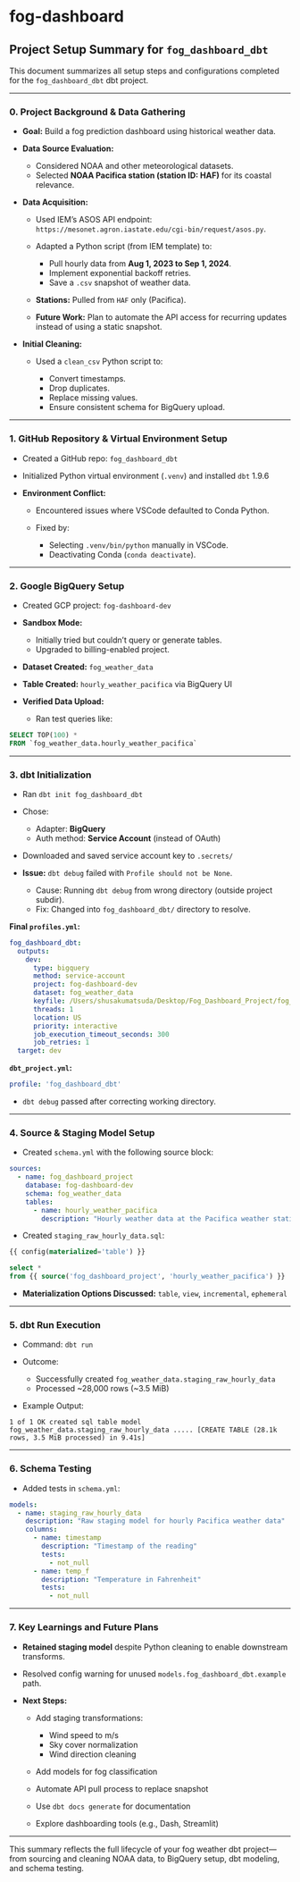 # fog-dashboard


## Project Setup Summary for `fog_dashboard_dbt`

This document summarizes all setup steps and configurations completed for the `fog_dashboard_dbt` dbt project.

---

### 0. Project Background & Data Gathering

* **Goal:** Build a fog prediction dashboard using historical weather data.
* **Data Source Evaluation:**

  * Considered NOAA and other meteorological datasets.
  * Selected **NOAA Pacifica station (station ID: HAF)** for its coastal relevance.
* **Data Acquisition:**

  * Used IEM’s ASOS API endpoint: `https://mesonet.agron.iastate.edu/cgi-bin/request/asos.py`.
  * Adapted a Python script (from IEM template) to:

    * Pull hourly data from **Aug 1, 2023 to Sep 1, 2024**.
    * Implement exponential backoff retries.
    * Save a `.csv` snapshot of weather data.
  * **Stations:** Pulled from `HAF` only (Pacifica).
  * **Future Work:** Plan to automate the API access for recurring updates instead of using a static snapshot.
* **Initial Cleaning:**

  * Used a `clean_csv` Python script to:

    * Convert timestamps.
    * Drop duplicates.
    * Replace missing values.
    * Ensure consistent schema for BigQuery upload.

---

### 1. GitHub Repository & Virtual Environment Setup

* Created a GitHub repo: `fog_dashboard_dbt`
* Initialized Python virtual environment (`.venv`) and installed `dbt` 1.9.6
* **Environment Conflict:**

  * Encountered issues where VSCode defaulted to Conda Python.
  * Fixed by:

    * Selecting `.venv/bin/python` manually in VSCode.
    * Deactivating Conda (`conda deactivate`).

---

### 2. Google BigQuery Setup

* Created GCP project: `fog-dashboard-dev`
* **Sandbox Mode:**

  * Initially tried but couldn’t query or generate tables.
  * Upgraded to billing-enabled project.
* **Dataset Created:** `fog_weather_data`
* **Table Created:** `hourly_weather_pacifica` via BigQuery UI
* **Verified Data Upload:**

  * Ran test queries like:

```sql
SELECT TOP(100) *
FROM `fog_weather_data.hourly_weather_pacifica`
```

---

### 3. dbt Initialization

* Ran `dbt init fog_dashboard_dbt`
* Chose:

  * Adapter: **BigQuery**
  * Auth method: **Service Account** (instead of OAuth)
* Downloaded and saved service account key to `.secrets/`
* **Issue:** `dbt debug` failed with `Profile should not be None`.

  * Cause: Running `dbt debug` from wrong directory (outside project subdir).
  * Fix: Changed into `fog_dashboard_dbt/` directory to resolve.

**Final `profiles.yml`:**

```yaml
fog_dashboard_dbt:
  outputs:
    dev:
      type: bigquery
      method: service-account
      project: fog-dashboard-dev
      dataset: fog_weather_data
      keyfile: /Users/shusakumatsuda/Desktop/Fog_Dashboard_Project/fog_dashboard_dbt/.secrets/fog-dashboard-dev-XXXX.json
      threads: 1
      location: US
      priority: interactive
      job_execution_timeout_seconds: 300
      job_retries: 1
  target: dev
```

**`dbt_project.yml`:**

```yaml
profile: 'fog_dashboard_dbt'
```

* `dbt debug` passed after correcting working directory.

---

### 4. Source & Staging Model Setup

* Created `schema.yml` with the following source block:

```yaml
sources:
  - name: fog_dashboard_project
    database: fog-dashboard-dev
    schema: fog_weather_data
    tables:
      - name: hourly_weather_pacifica
        description: "Hourly weather data at the Pacifica weather station"
```

* Created `staging_raw_hourly_data.sql`:

```sql
{{ config(materialized='table') }}

select *
from {{ source('fog_dashboard_project', 'hourly_weather_pacifica') }}
```

* **Materialization Options Discussed:** `table`, `view`, `incremental`, `ephemeral`

---

### 5. dbt Run Execution

* Command: `dbt run`
* Outcome:

  * Successfully created `fog_weather_data.staging_raw_hourly_data`
  * Processed \~28,000 rows (\~3.5 MiB)
* Example Output:

```
1 of 1 OK created sql table model fog_weather_data.staging_raw_hourly_data ..... [CREATE TABLE (28.1k rows, 3.5 MiB processed) in 9.41s]
```

---

### 6. Schema Testing

* Added tests in `schema.yml`:

```yaml
models:
  - name: staging_raw_hourly_data
    description: "Raw staging model for hourly Pacifica weather data"
    columns:
      - name: timestamp
        description: "Timestamp of the reading"
        tests:
          - not_null
      - name: temp_f
        description: "Temperature in Fahrenheit"
        tests:
          - not_null
```

---

### 7. Key Learnings and Future Plans

* **Retained staging model** despite Python cleaning to enable downstream transforms.
* Resolved config warning for unused `models.fog_dashboard_dbt.example` path.
* **Next Steps:**

  * Add staging transformations:

    * Wind speed to m/s
    * Sky cover normalization
    * Wind direction cleaning
  * Add models for fog classification
  * Automate API pull process to replace snapshot
  * Use `dbt docs generate` for documentation
  * Explore dashboarding tools (e.g., Dash, Streamlit)

---

This summary reflects the full lifecycle of your fog weather dbt project—from sourcing and cleaning NOAA data, to BigQuery setup, dbt modeling, and schema testing.

